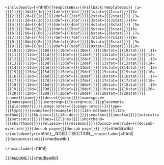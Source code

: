 `<includeonly>`{=html}`{{TemplateBox/{{Fallback|TemplateBox}}
|1={{{1|}}}|1d={{{1d|}}}|1def={{{1def|}}}|1stat={{{1stat|}}}|2={{{2|}}}|2d={{{2d|}}}|2def={{{2def|}}}|2stat={{{2stat|}}}
|3={{{3|}}}|3d={{{3d|}}}|3def={{{3def|}}}|3stat={{{3stat|}}}|4={{{4|}}}|4d={{{4d|}}}|4def={{{4def|}}}|4stat={{{4stat|}}}
|5={{{5|}}}|5d={{{5d|}}}|5def={{{5def|}}}|5stat={{{5stat|}}}|6={{{6|}}}|6d={{{6d|}}}|6def={{{6def|}}}|6stat={{{6stat|}}}
|7={{{7|}}}|7d={{{7d|}}}|7def={{{7def|}}}|7stat={{{7stat|}}}|8={{{8|}}}|8d={{{8d|}}}|8def={{{8def|}}}|8stat={{{8stat|}}}
|9={{{9|}}}|9d={{{9d|}}}|9def={{{9def|}}}|9stat={{{9stat|}}}|10={{{10|}}}|10d={{{10d|}}}|10def={{{10def|}}}|10stat={{{10stat|}}}
|11={{{11|}}}|11d={{{11d|}}}|11def={{{11def|}}}|11stat={{{11stat|}}}|12={{{12|}}}|12d={{{12d|}}}|12def={{{12def|}}}|12stat={{{12stat|}}}
|13={{{13|}}}|13d={{{13d|}}}|13def={{{13def|}}}|13stat={{{13stat|}}}|14={{{14|}}}|14d={{{14d|}}}|14def={{{14def|}}}|14stat={{{14stat|}}}
|15={{{15|}}}|15d={{{15d|}}}|15def={{{15def|}}}|15stat={{{15stat|}}}|16={{{16|}}}|16d={{{16d|}}}|16def={{{16def|}}}|16stat={{{16stat|}}}
|17={{{17|}}}|17d={{{17d|}}}|17def={{{17def|}}}|17stat={{{17stat|}}}|18={{{18|}}}|18d={{{18d|}}}|18def={{{18def|}}}|18stat={{{18stat|}}}
|19={{{19|}}}|19d={{{19d|}}}|19def={{{19def|}}}|19stat={{{19stat|}}}|20={{{20|}}}|20d={{{20d|}}}|20def={{{20def|}}}|20stat={{{20stat|}}}
|name={{{name|}}}|desc={{{desc|}}}|namespace={{{namespace|}}}|usergroup={{{usergroup|}}}|placement={{{placement|}}}|usage-notes={{{usage-notes|}}}|type={{{type|}}}|example={{{example|}}}|i18n-method={{{i18n-method|}}}|i18n-desc={{{i18n-desc|}}}|seealso={{{seealso|}}}|setscats={{{setscats|}}}|lines={{{lines|}}}|shorthand={{{shorthand|}}}|relieson={{{relieson|}}}|docsub-override={{{docsub-override|}}}|docsub-page={{{docsub-page|}}}
}}`{=mediawiki}`</includeonly>`{=html}\_\_NOEDITSECTION\_\_`<noinclude>`{=html}
`{{documentation}}`{=mediawiki}

`</noinclude>`{=html}

[`{{PAGENAME}}`{=mediawiki}](Category:Templates)
